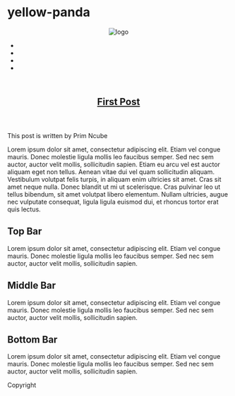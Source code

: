# yellow-panda

<!DOCTYPE html>
<html LANG="EN">
<head>
<meta charset="UTF-8">
<title>Yellow Panda Template</title>
<link rel="stylesheet" href="style.css" type="text/css">
<!--this section is the one that helps with the responsiveness-->
<meta name="veiwport" content="width=device-width, initial-scale=1.0">
</head>
<body class="body">

<header class="mainheader">
    <img src="images/image1.png" alt="logo">
    <nav><ul>
      <li><a href="#"Home></a></li>
      <li><a href="#"About Us></a></li>
      <li><a href="#"Why Choose Us></a></li>
      <li><a href="#"Get ln Touch></a></li>
    </ul></nav>
  </header>
<div class="maincontent">
  <div class="content">
    <!--this section is where the article is represented in html5 -->
    <article class="toparticle">
<header>
      <h2><a href="#" title="first post">First Post</a></h2>
</header>
<footer>
  <p class="post-info">This post is written by Prim Ncube</p>
</footer>
<content>
<p>Lorem ipsum dolor sit amet, consectetur adipiscing elit. Etiam vel congue mauris. Donec molestie ligula mollis leo faucibus semper.
 Sed nec sem auctor, auctor velit mollis, sollicitudin sapien. Etiam eu arcu vel est auctor aliquam eget non tellus.
 Aenean vitae dui vel quam sollicitudin aliquam. Vestibulum volutpat felis turpis, in aliquam enim ultricies sit amet.
 Cras sit amet neque nulla. Donec blandit ut mi ut scelerisque. Cras pulvinar leo ut tellus bibendum, sit amet volutpat libero
 elementum. Nullam ultricies, augue nec vulputate consequat, ligula ligula euismod dui, et rhoncus tortor erat quis lectus.</p>
</content>
    </article>
    <aside class="firstsidebar">
      <article>
        <h2>Top Bar</h2>
          <p>Lorem ipsum dolor sit amet, consectetur adipiscing elit. Etiam vel congue mauris. Donec molestie ligula mollis leo faucibus semper.
           Sed nec sem auctor, auctor velit mollis, sollicitudin sapien.</p>
      </article>
    </aside>
    <aside class="secondsidebar">
      <article>
        <h2>Middle Bar</h2>
          <p>Lorem ipsum dolor sit amet, consectetur adipiscing elit. Etiam vel congue mauris. Donec molestie ligula mollis leo faucibus semper.
           Sed nec sem auctor, auctor velit mollis, sollicitudin sapien.</p>
      </article>
    </aside>
    <aside class="thridsidebar">
      <article>
        <h2>Bottom Bar</h2>
          <p>Lorem ipsum dolor sit amet, consectetur adipiscing elit. Etiam vel congue mauris. Donec molestie ligula mollis leo faucibus semper.
           Sed nec sem auctor, auctor velit mollis, sollicitudin sapien.</p>
      </article>
    </aside>
    <footer class="mainFooter">
      <p>Copyright</p>
    </footer>
    </div>
</div>
</body>
</html>
